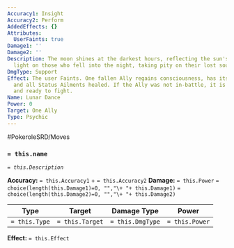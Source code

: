 ```yaml
---
Accuracy1: Insight
Accuracy2: Perform
AddedEffects: {}
Attributes:
  UserFaints: true
Damage1: ''
Damage2: ''
Description: The moon shines at the darkest hours, reflecting the sun's lifebringer
  light on those who fell into the night, taking pity on their lost souls.
DmgType: Support
Effect: The user Faints. One fallen Ally regains consciousness, has its HP fully restored
  and all Status Ailments healed. If the Ally was not in-battle, it is called out
  and ready to fight.
Name: Lunar Dance
Power: 0
Target: One Ally
Type: Psychic
---
```


#PokeroleSRD/Moves

### `= this.name` 
*`= this.Description`*

**Accuracy:** `= this.Accuracy1` + `= this.Accuracy2`
**Damage:** `= this.Power` `= choice(length(this.Damage1)=0, "","\+ "+ this.Damage1)` `= choice(length(this.Damage2)=0, "","\+ "+ this.Damage2)`

| Type          | Target          | Damage Type          | Power          |
| ------------- | --------------- | ---------------- | -------------- |
| `= this.Type` | `= this.Target` | `= this.DmgType` | `= this.Power` | 

**Effect:** `= this.Effect`